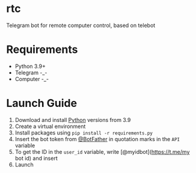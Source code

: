 # rtc
Telegram bot for remote computer control, based on telebot
# Requirements
- Python 3.9+
- Telegram -_-
- Computer -_-
# Launch Guide
1. Download and install [Python](https://www.python.org ) versions from 3.9
2. Create a virtual environment
3. Install packages using `pip install -r requirements.py `
4. Insert the bot token from [@BotFather](https://t.me/botfather ) in quotation marks in the `API` variable
5. To get the ID in the `user_id` variable, write [@myidbot](https://t.me/my bot id) and insert
6. Launch
